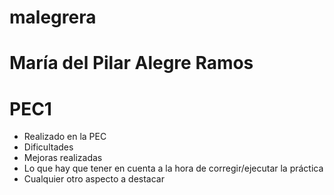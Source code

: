 # malegrera
# María del Pilar Alegre Ramos
# PEC1
* Realizado en la PEC
* Dificultades
* Mejoras realizadas
* Lo que hay que tener en cuenta a la hora de corregir/ejecutar la práctica
* Cualquier otro aspecto a destacar